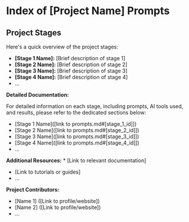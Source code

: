 # Index of [Project Name] Prompts  
## Project Stages

Here's a quick overview of the project stages:

* **[Stage 1 Name]:** [Brief description of stage 1]  
* **[Stage 2 Name]:** [Brief description of stage 2]  
* **[Stage 3 Name]:** [Brief description of stage 3]  
* **[Stage 4 Name]:** [Brief description of stage 4]
* ...  
  
**Detailed Documentation:**

For detailed information on each stage, including prompts, AI tools used, and results, please refer to the dedicated sections below:

* [Stage 1 Name]([link to prompts.md#[stage_1_id]])  
* [Stage 2 Name]([link to prompts.md#[stage_2_id]])  
* [Stage 3 Name]([link to prompts.md#[stage_3_id]])  
* [Stage 4 Name]([link to prompts.md#[stage_4_id]])  
* ...
  
**Additional Resources:**  * [Link to relevant documentation]
* [Link to tutorials or guides]
* ...

**Project Contributors:**  
* [Name 1] ([Link to profile/website])
* [Name 2] ([Link to profile/website])
* ...
